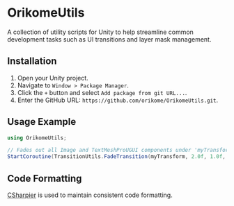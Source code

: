 # OrikomeUtils

A collection of utility scripts for Unity to help streamline common development tasks such as UI transitions and layer mask management.

## Installation
1. Open your Unity project.
2. Navigate to `Window > Package Manager`.
3. Click the `+` button and select `Add package from git URL...`.
4. Enter the GitHub URL: `https://github.com/orikome/OrikomeUtils.git`.

## Usage Example
```csharp
using OrikomeUtils;

// Fades out all Image and TextMeshProUGUI components under 'myTransform' over 2 seconds.
StartCoroutine(TransitionUtils.FadeTransition(myTransform, 2.0f, 1.0f, 0.0f));
```

## Code Formatting
[CSharpier](https://github.com/belav/csharpier) is used to maintain consistent code formatting.
